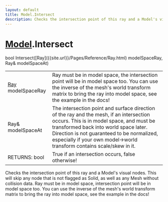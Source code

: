```yaml
---
layout: default
title: Model.Intersect
description: Checks the intersection point of this ray and a Model's visual nodes. This will skip any node that is not flagged as Solid, as well as any Mesh without collision data. Ray must be in model space, intersection point will be in model space too. You can use the inverse of the mesh's world transform matrix to bring the ray into model space, see the example in the docs!
---
```

# [Model]({{site.url}}/Pages/Reference/Model.html).Intersect

<div class='signature' markdown='1'>
bool Intersect([Ray]({{site.url}}/Pages/Reference/Ray.html) modelSpaceRay, Ray& modelSpaceAt)
</div>

|  |  |
|--|--|
|[Ray]({{site.url}}/Pages/Reference/Ray.html) modelSpaceRay|Ray must be in model space, the             intersection point will be in model space too. You can use the             inverse of the mesh's world transform matrix to bring the ray             into model space, see the example in the docs!|
|Ray& modelSpaceAt|The intersection point and surface             direction of the ray and the mesh, if an intersection occurs.             This is in model space, and must be transformed back into world             space later. Direction is not guaranteed to be normalized,              especially if your own model->world transform contains scale/skew             in it.|
|RETURNS: bool|True if an intersection occurs, false otherwise!|

Checks the intersection point of this ray and a Model's
visual nodes. This will skip any node that is not flagged as Solid,
as well as any Mesh without collision data. Ray must be in model
space, intersection point will be in model space too. You can use
the inverse of the mesh's world transform matrix to bring the ray
into model space, see the example in the docs!



